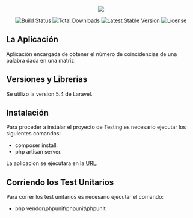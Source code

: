 <p align="center"><img src="https://laravel.com/assets/img/components/logo-laravel.svg"></p>

<p align="center">
<a href="https://travis-ci.org/laravel/framework"><img src="https://travis-ci.org/laravel/framework.svg" alt="Build Status"></a>
<a href="https://packagist.org/packages/laravel/framework"><img src="https://poser.pugx.org/laravel/framework/d/total.svg" alt="Total Downloads"></a>
<a href="https://packagist.org/packages/laravel/framework"><img src="https://poser.pugx.org/laravel/framework/v/stable.svg" alt="Latest Stable Version"></a>
<a href="https://packagist.org/packages/laravel/framework"><img src="https://poser.pugx.org/laravel/framework/license.svg" alt="License"></a>
</p>


## La Aplicación

Aplicación encargada de obtener el número de coincidencias de una palabra dada en una matriz.

## Versiones y Librerias

Se utilizo la version 5.4 de Laravel.

## Instalación

Para proceder a instalar el proyecto de Testing es necesario ejecutar los siguientes comandos:

- composer install.
- php artisan server.


La aplicacion se ejecutara en la [URL](http://localhost:8000/).

## Corriendo los Test Unitarios

Para correr los test unitarios es necesario ejecutar el comando: 

- php vendor\phpunit\phpunit\phpunit


